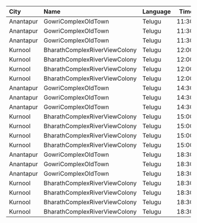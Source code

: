 | City      | Name                          | Language |  Time | Type        | Price | Capacity | Booked |
| :-------- | :---------------------------- | :------- | ----: | :---------- | ----: | -------: | -----: |
| Anantapur | GowriComplexOldTown           | Telugu   | 11:30 | Platinum    |  110₹ |      160 |     97 |
| Anantapur | GowriComplexOldTown           | Telugu   | 11:30 | Gold        |   70₹ |       14 |      7 |
| Anantapur | GowriComplexOldTown           | Telugu   | 11:30 | Silver      |   30₹ |       33 |     33 |
| Kurnool   | BharathComplexRiverViewColony | Telugu   | 12:00 | Sofa        |   70₹ |       12 |      6 |
| Kurnool   | BharathComplexRiverViewColony | Telugu   | 12:00 | FirstClass  |   70₹ |      204 |    101 |
| Kurnool   | BharathComplexRiverViewColony | Telugu   | 12:00 | SecondClass |   50₹ |       90 |     45 |
| Kurnool   | BharathComplexRiverViewColony | Telugu   | 12:00 | ThirdClass  |   50₹ |       80 |     40 |
| Anantapur | GowriComplexOldTown           | Telugu   | 14:30 | Platinum    |  110₹ |      160 |     97 |
| Anantapur | GowriComplexOldTown           | Telugu   | 14:30 | Gold        |   70₹ |       14 |      7 |
| Anantapur | GowriComplexOldTown           | Telugu   | 14:30 | Silver      |   30₹ |       33 |     33 |
| Kurnool   | BharathComplexRiverViewColony | Telugu   | 15:00 | Sofa        |   70₹ |       12 |      6 |
| Kurnool   | BharathComplexRiverViewColony | Telugu   | 15:00 | FirstClass  |   70₹ |      204 |    101 |
| Kurnool   | BharathComplexRiverViewColony | Telugu   | 15:00 | SecondClass |   50₹ |       90 |     45 |
| Kurnool   | BharathComplexRiverViewColony | Telugu   | 15:00 | ThirdClass  |   50₹ |       80 |     40 |
| Anantapur | GowriComplexOldTown           | Telugu   | 18:30 | Platinum    |  110₹ |      160 |     97 |
| Anantapur | GowriComplexOldTown           | Telugu   | 18:30 | Gold        |   70₹ |       14 |      7 |
| Anantapur | GowriComplexOldTown           | Telugu   | 18:30 | Silver      |   30₹ |       33 |     33 |
| Kurnool   | BharathComplexRiverViewColony | Telugu   | 18:30 | Sofa        |   70₹ |       12 |      6 |
| Kurnool   | BharathComplexRiverViewColony | Telugu   | 18:30 | FirstClass  |   70₹ |      204 |    101 |
| Kurnool   | BharathComplexRiverViewColony | Telugu   | 18:30 | SecondClass |   50₹ |       90 |     45 |
| Kurnool   | BharathComplexRiverViewColony | Telugu   | 18:30 | ThirdClass  |   50₹ |       80 |     40 |